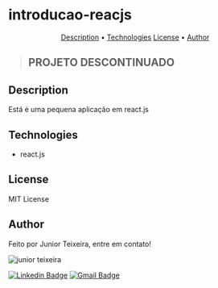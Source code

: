 # introducao-reacjs

<p align="center">
 <a href="#Description">Description</a> •
 <a href="#Technologies">Technologies</a>
 <a href="#License">License</a> • 
 <a href="#Author">Author</a>
</p>

>## **PROJETO DESCONTINUADO**

## Description
Está é uma pequena aplicação em react.js

## Technologies
- react.js

## License
MIT License

## Author
Feito por Junior Teixeira, entre em contato!

<img src="https://avatars.githubusercontent.com/u/49037876?s=96&v=4" alt="junior teixeira"></img>

[![Linkedin Badge](https://img.shields.io/badge/-Gilvan%20Carlos-3355cc?style=flat-square&logo=Linkedin&logoColor=white&link=https://www.linkedin.com/in/gilvan-carlos/)](https://www.linkedin.com/in/gilvan-carlos/) 
[![Gmail Badge](https://img.shields.io/badge/-juniorteixeira1805@gmail.com-3355cc?style=flat-square&logo=Gmail&logoColor=white&link=mailto:juniorteixeira1805@gmail.com)](mailto:juniorteixeira1805@gmail.com)
